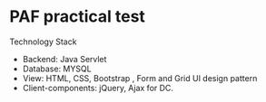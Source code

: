 # PAF  practical test 

Technology Stack 
 - Backend: Java Servlet
 - Database: MYSQL
 - View: HTML, CSS, Bootstrap , Form and Grid UI design pattern
 - Client-components: jQuery, Ajax for DC.